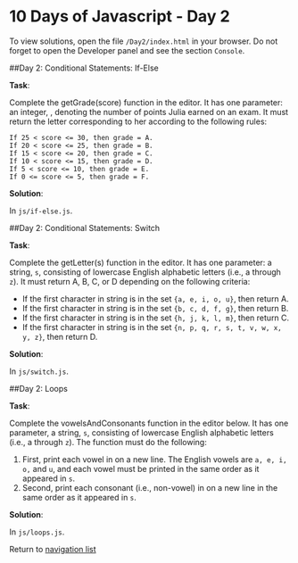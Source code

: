 # 10 Days of Javascript - Day 2

To view solutions, open the file `/Day2/index.html` in your browser.
Do not forget to open the Developer panel and see the section `Console`.

##Day 2: Conditional Statements: If-Else

**Task**:

Complete the getGrade(score) function in the editor. It has one parameter: an integer, , denoting the number of points Julia earned on an exam. It must return the letter corresponding to her according to the following rules:

    If 25 < score <= 30, then grade = A.
    If 20 < score <= 25, then grade = B.
    If 15 < score <= 20, then grade = C.
    If 10 < score <= 15, then grade = D.
    If 5 < score <= 10, then grade = E.
    If 0 <= score <= 5, then grade = F.

**Solution**:

In `js/if-else.js`.

##Day 2: Conditional Statements: Switch

**Task**:

Complete the getLetter(s) function in the editor. It has one parameter: a string, `s`, consisting of lowercase 
English alphabetic letters (i.e., a through `z`). It must return A, B, C, or D depending on the following criteria:

* If the first character in string is in the set `{a, e, i, o, u}`, then return A.
* If the first character in string is in the set `{b, c, d, f, g}`, then return B.
* If the first character in string is in the set `{h, j, k, l, m}`, then return C.
* If the first character in string is in the set `{n, p, q, r, s, t, v, w, x, y, z}`, then return D.

**Solution**:

In `js/switch.js`.

##Day 2: Loops

**Task**:

Complete the vowelsAndConsonants function in the editor below. It has one parameter, a string, `s`, consisting
of lowercase English alphabetic letters (i.e., a through `z`). The function must do the following:

1. First, print each vowel in on a new line. The English vowels are `a, e, i, o,` and `u`, and each vowel must be 
printed in the same order as it appeared in `s`.
2. Second, print each consonant (i.e., non-vowel) in on a new line in the same order as it appeared in `s`.

**Solution**:

In `js/loops.js`.

Return to [navigation list](/README.md "navigation list")
